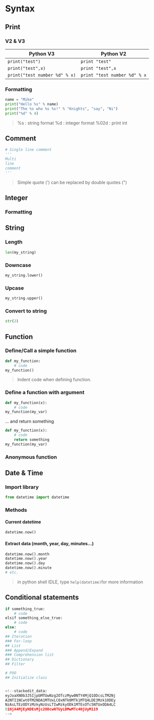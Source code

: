 # Syntax
## Print
### V2 & V3
Python V3 | Python V2
-------- | -----
`print("test")` | `print "test"`
`print("test",x)` | `print "test",x`
`print("test number %d" % x)` | `print "test number %d" % x`

### Formatting
```python
name = "Mike"
print("Hello %s" % name)
print("The %s who %s %s!" % "Knights", "say", "Ni")
print("%d" % 4)
```
> %s : string format
> %d : integer format
> %02d : print int
## Comment
```python
# Single line comment
''' 
Multi
line 
comment
'''
```
> Simple quote (') can be replaced by double quotes (")

## Integer
### Formatting

## String
### Length
```python
len(my_string)
```
### Downcase
```python
my_string.lower()
```
### Upcase
```python
my_string.upper()
```
### Convert to string
```python
str(2)
```


## Function
### Define/Call a simple function
```python
def my_function:
	# code
my_function()
```
> Indent code when defining function. 

### Define a function with argument
```python
def my_function(x):
	# code
my_function(my_var)
```
... and return something
```python
def my_function(x):
	# code
	return something
my_function(my_var)
```
### Anonymous function

## Date & Time
### Import library
```python
from datetime import datetime
```
### Methods
#### Current datetime
```python
datetime.now()
```
#### Extract data (month, year, day, minutes...)
```python
datetime.now().month
datetime.now().year
datetime.now().day
datetime.now().minute
# etc.
```
> in python shell IDLE, type `help(datetime)`for more information

## Conditional statements
```python
if something_true:
	# code
elsif something_else_true:
	# code 
else:
	# code
## Iteration
### For-loop
## List
### Append/Expand
### Comprehension list
## Dictionary
## Filter

# POO
## Initialize class


<!--stackedit_data:
eyJoaXN0b3J5IjpbMTUwNzg2OTczMyw0NTY4MjQ1ODcsLTM2Nj
A2NTI1NCwtOTM2NDA1MTUxLC0xNTk0MTk1MTQ4LDE3Mzk1ODEy
NzAsLTEzODYzMzkyNzUsLTIwMzkyODk1MTEsOTc5NTUxODA4LC
01NjA4MjEyNDEsMjc2ODcwNTUyLDMwMTc4NjUyM119
-->